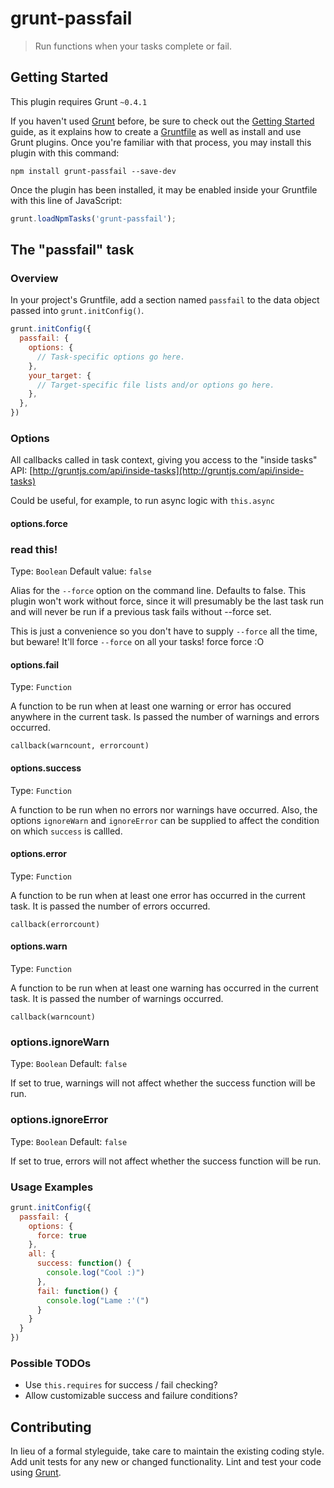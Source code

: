 # grunt-passfail

> Run functions when your tasks complete or fail.

## Getting Started
This plugin requires Grunt `~0.4.1`

If you haven't used [Grunt](http://gruntjs.com/) before, be sure to check out the [Getting Started](http://gruntjs.com/getting-started) guide, as it explains how to create a [Gruntfile](http://gruntjs.com/sample-gruntfile) as well as install and use Grunt plugins. Once you're familiar with that process, you may install this plugin with this command:

```shell
npm install grunt-passfail --save-dev
```

Once the plugin has been installed, it may be enabled inside your Gruntfile with this line of JavaScript:

```js
grunt.loadNpmTasks('grunt-passfail');
```

## The "passfail" task

### Overview
In your project's Gruntfile, add a section named `passfail` to the data object passed into `grunt.initConfig()`.

```js
grunt.initConfig({
  passfail: {
    options: {
      // Task-specific options go here.
    },
    your_target: {
      // Target-specific file lists and/or options go here.
    },
  },
})
```

### Options

All callbacks called in task context, giving you access to the "inside tasks" API:
[http://gruntjs.com/api/inside-tasks](http://gruntjs.com/api/inside-tasks)

Could be useful, for example, to run async logic with `this.async`

#### options.force
### read this!

Type: `Boolean`
Default value: `false`

Alias for the `--force` option on the command line. Defaults to false.
This plugin won't work without force, since it will presumably be the last task
run and will never be run if a previous task fails without --force set.

This is just a convenience so you don't have to supply `--force` all the time, but beware!
It'll force `--force` on all your tasks! force force :O

#### options.fail
Type: `Function`

A function to be run when at least one warning or error has occured anywhere
in the current task. Is passed the number of warnings and errors occurred.

`callback(warncount, errorcount)`

#### options.success
Type: `Function`

A function to be run when no errors nor warnings have occurred. Also, the options `ignoreWarn` and
`ignoreError` can be supplied to affect the condition on which `success` is callled.

#### options.error
Type: `Function`

A function to be run when at least one error has occurred in the current task. It is passed
the number of errors occurred.

`callback(errorcount)`

#### options.warn
Type: `Function`

A function to be run when at least one warning has occurred in the current task. It is passed
the number of warnings occurred.

`callback(warncount)`

### options.ignoreWarn
Type: `Boolean`
Default: `false`

If set to true, warnings will not affect whether the success function will be run.

### options.ignoreError
Type: `Boolean`
Default: `false`

If set to true, errors will not affect whether the success function will be run.

### Usage Examples

```js
grunt.initConfig({
  passfail: {
    options: {
      force: true
    },
    all: {
      success: function() {
        console.log("Cool :)")
      },
      fail: function() {
        console.log("Lame :'(")
      }
    }
  }
})
```

### Possible TODOs

- Use `this.requires` for success / fail checking?
- Allow customizable success and failure conditions?

## Contributing
In lieu of a formal styleguide, take care to maintain the existing coding style. Add unit tests for any new or changed functionality. Lint and test your code using [Grunt](http://gruntjs.com/).
